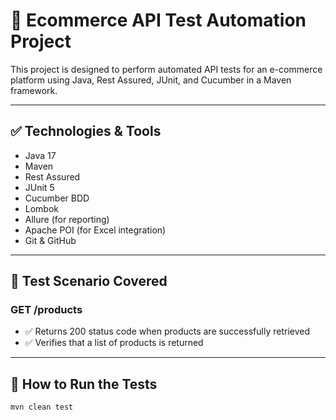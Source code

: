 # 🛒 Ecommerce API Test Automation Project

This project is designed to perform automated API tests for an e-commerce platform using Java, Rest Assured, JUnit, and Cucumber in a Maven framework.

---

## ✅ Technologies & Tools
- Java 17
- Maven
- Rest Assured
- JUnit 5
- Cucumber BDD
- Lombok
- Allure (for reporting)
- Apache POI (for Excel integration)
- Git & GitHub

---

## 🧪 Test Scenario Covered

### GET /products
- ✅ Returns 200 status code when products are successfully retrieved
- ✅ Verifies that a list of products is returned

---

## 🚀 How to Run the Tests

```bash
mvn clean test
```


